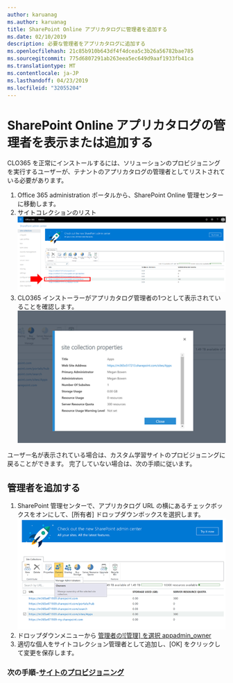```yaml
---
author: karuanag
ms.author: karuanag
title: SharePoint Online アプリカタログに管理者を追加する
ms.date: 02/10/2019
description: 必要な管理者をアプリカタログに追加する
ms.openlocfilehash: 21c85b910b643df4f4dcea5c3b26a56782bae785
ms.sourcegitcommit: 775d6807291ab263eea5ec649d9aaf1933fb41ca
ms.translationtype: MT
ms.contentlocale: ja-JP
ms.lasthandoff: 04/23/2019
ms.locfileid: "32055204"
---
```

# <a name="view-or-add-an-administrator-to-your-sharepoint-online-app-catalog"></a>SharePoint Online アプリカタログの管理者を表示または追加する

CLO365 を正常にインストールするには、ソリューションのプロビジョニングを実行するユーザーが、テナントのアプリカタログの管理者としてリストされている必要があります。

1. Office 365 administration ポータルから、SharePoint Online 管理センターに移動します。
1. サイトコレクションのリスト![appadmin_url からアプリカタログの URL を**選択し**ます。](media/appadmin_url.png)
1. CLO365 インストーラーがアプリカタログ管理者の1つとして表示されていることを確認します。
![appadmin_dialog](media/appadmin_dialog.png)

ユーザー名が表示されている場合は、カスタム学習サイトのプロビジョニングに戻ることができます。  完了していない場合は、次の手順に従います。 

## <a name="add-an-administrator"></a>管理者を追加する

1. SharePoint 管理センターで、アプリカタログ URL の横にあるチェックボックスをオンにして、[所有者] ドロップダウンボックスを選択します。
![appadmin_owner](media/appadmin_owner.png)
1. ドロップダウンメニューから [管理者の![管理] を選択 appadmin_owner](media/appadmin_manage.png)
1. 適切な個人をサイトコレクション管理者として追加し、[OK] をクリックして変更を保存します。

### <a name="next-steps---site-provisioninginstallsitepackagemd"></a>次の手順-[サイトのプロビジョニング](installsitepackage.md)
